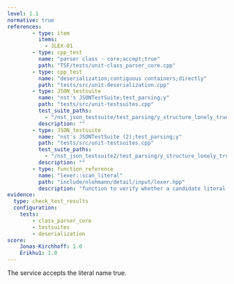 ```yaml
---
level: 1.1
normative: true
references:
        - type: item
          items:
            - JLEX-01
        - type: cpp_test
          name: "parser class - core;accept;true"
          path: "TSF/tests/unit-class_parser_core.cpp"
        - type: cpp_test
          name: "deserialization;contiguous containers;directly"
          path: "tests/src/unit-deserialization.cpp"
        - type: JSON_testsuite
          name: "nst's JSONTestSuite;test_parsing;y"
          path: "tests/src/unit-testsuites.cpp"
          test_suite_paths:
            - "/nst_json_testsuite/test_parsing/y_structure_lonely_true.json"
          description: ""  
        - type: JSON_testsuite
          name: "nst's JSONTestSuite (2);test_parsing;y"
          path: "tests/src/unit-testsuites.cpp"
          test_suite_paths:
            - "/nst_json_testsuite2/test_parsing/y_structure_lonely_true.json"
          description: ""
        - type: function_reference
          name: "lexer::scan_literal"
          path: "include/nlohmann/detail/input/lexer.hpp"
          description: "function to verify whether a candidate literal coincides with its expected value; here called with literal_text = ['t','r','u','e']."
evidence:
  type: check_test_results
  configuration:
    tests: 
        - class_parser_core
        - testsuites
        - deserialization
score:
    Jonas-Kirchhoff: 1.0
    Erikhu1: 1.0
---
```


The service accepts the literal name true.